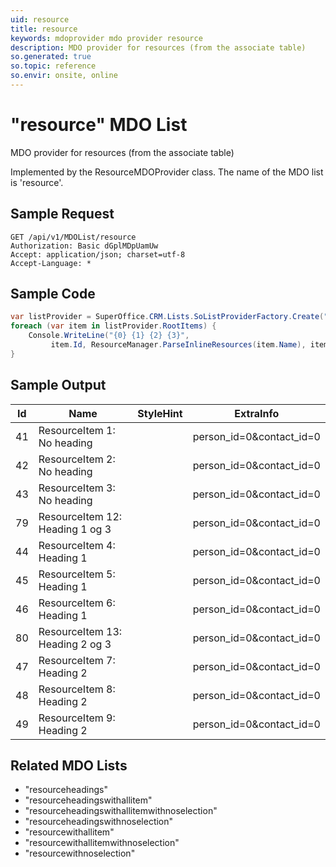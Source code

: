 ```yaml
---
uid: resource
title: resource
keywords: mdoprovider mdo provider resource
description: MDO provider for resources (from the associate table)
so.generated: true
so.topic: reference
so.envir: onsite, online
---
```


# "resource" MDO List
MDO provider for resources (from the associate table)



Implemented by the <see cref="T:SuperOffice.CRM.Lists.ResourceMDOProvider">ResourceMDOProvider</see> class.
The name of the MDO list is 'resource'.




## Sample Request

```http!
GET /api/v1/MDOList/resource
Authorization: Basic dGplMDpUamUw
Accept: application/json; charset=utf-8
Accept-Language: *

```

## Sample Code
```cs
var listProvider = SuperOffice.CRM.Lists.SoListProviderFactory.Create("resource", forceFlatList: true);
foreach (var item in listProvider.RootItems) {
    Console.WriteLine("{0} {1} {2} {3}", 
         item.Id, ResourceManager.ParseInlineResources(item.Name), item.StyleHint, item.ExtraInfo);
}
```

## Sample Output

|Id   | Name  |StyleHint|ExtraInfo |
| --- | ----- | ------- | -------- |
|41|ResourceItem 1: No heading||person_id=0&contact_id=0|
|42|ResourceItem 2: No heading||person_id=0&contact_id=0|
|43|ResourceItem 3: No heading||person_id=0&contact_id=0|
|79|ResourceItem 12: Heading 1 og 3||person_id=0&contact_id=0|
|44|ResourceItem 4: Heading 1||person_id=0&contact_id=0|
|45|ResourceItem 5: Heading 1||person_id=0&contact_id=0|
|46|ResourceItem 6: Heading 1||person_id=0&contact_id=0|
|80|ResourceItem 13: Heading 2 og 3||person_id=0&contact_id=0|
|47|ResourceItem 7: Heading 2||person_id=0&contact_id=0|
|48|ResourceItem 8: Heading 2||person_id=0&contact_id=0|
|49|ResourceItem 9: Heading 2||person_id=0&contact_id=0|


## Related MDO Lists

* "resourceheadings"
* "resourceheadingswithallitem"
* "resourceheadingswithallitemwithnoselection"
* "resourceheadingswithnoselection"
* "resourcewithallitem"
* "resourcewithallitemwithnoselection"
* "resourcewithnoselection"
